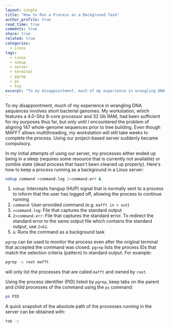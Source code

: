 ```yaml
---
layout: single
title: "How to Run a Process as a Background Task"
author_profile: true
read_time: true
comments: true
share: true
related: true
categories:
  - Linux
tags:
  - linux
  - nohup
  - server
  - terminal
  - pgrep
  - ps
  - top
excerpt: "To my disappointment, much of my experience in wrangling DNA sequences involves short bacterial genomes. My workstation, which features a 4.0-Ghz 8-core processor and 32 Gb RAM, had been sufficient for my purposes thus far, but only until I encountered the problem of aligning 147 whole-genome sequences prior to tree building. Even though MAFFT allows multithreading, my workstation will still take weeks to complete the process. Using our project-based server suddenly became compulsory."
---
```


To my disappointment, much of my experience in wrangling DNA sequences involves short bacterial genomes. My workstation, which features a 4.0-Ghz 8-core processor and 32 Gb RAM, had been sufficient for my purposes thus far, but only until I encountered the problem of aligning 147 whole-genome sequences prior to tree building. Even though MAFFT allows multithreading, my workstation will still take weeks to complete the process. Using our project-based server suddenly became compulsory.

<!-- readmore -->

In my initial attempts of using our server, my processes either ended up being in a sleep (requires some resource that is currently not available) or zombie state (dead process that hasn't been cleaned up properly). Here's how to keep a process running as a background in a Linux server:

```sh
nohup command >command.log 2>command.err &
```

1. ```nohup```: Intercepts hangup (HUP) signal that is normally sent to a process to inform that the user has logged off, allowing the process to continue running
2. ```command```: User-provided command (e.g. ```mafft in > out```)
3. ```>command.log```: File that captures the standard output
4. ```2>command.err```: File that captures the standard error. To redirect the standard error to the same output file which contains the standard output, use ```2>&1```.
5. ```&```: Runs the command as a background task

```pgrep``` can be used to monitor the process even after the original terminal that accepted the command was closed. ```pgrep``` lists the process IDs that match the selection criteria (pattern) to standard output. For example:

```sh
pgrep -u root mafft
```

will only list the processes that are called ```mafft``` and owned by ```root```.

Using the process identifier (PID) listed by ```pgrep```, keep tabs on the parent and child processes of the command using the ```ps``` command:

```sh
ps PID
```

A quick snapshot of the absolute path of the processes running in the server can be obtained with:

```sh
top -c
```
